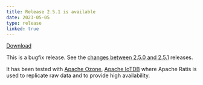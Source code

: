 ```yaml
---
title: Release 2.5.1 is available
date: 2023-05-05
type: release
linked: true
---
```

<!---
  Licensed under the Apache License, Version 2.0 (the "License");
  you may not use this file except in compliance with the License.
  You may obtain a copy of the License at

   http://www.apache.org/licenses/LICENSE-2.0

  Unless required by applicable law or agreed to in writing, software
  distributed under the License is distributed on an "AS IS" BASIS,
  WITHOUT WARRANTIES OR CONDITIONS OF ANY KIND, either express or implied.
  See the License for the specific language governing permissions and
  limitations under the License. See accompanying LICENSE file.
-->

[Download](https://ratis.apache.org/downloads.html)

This is a bugfix release.  See the [changes between 2.5.0 and 2.5.1](https://github.com/apache/ratis/compare/ratis-2.5.0...ratis-2.5.1) releases.

It has been tested with [Apache Ozone](https://ozone.apache.org), [Apache IoTDB](https://iotdb.apache.org)
where Apache Ratis is used to replicate raw data and to provide high availability.
